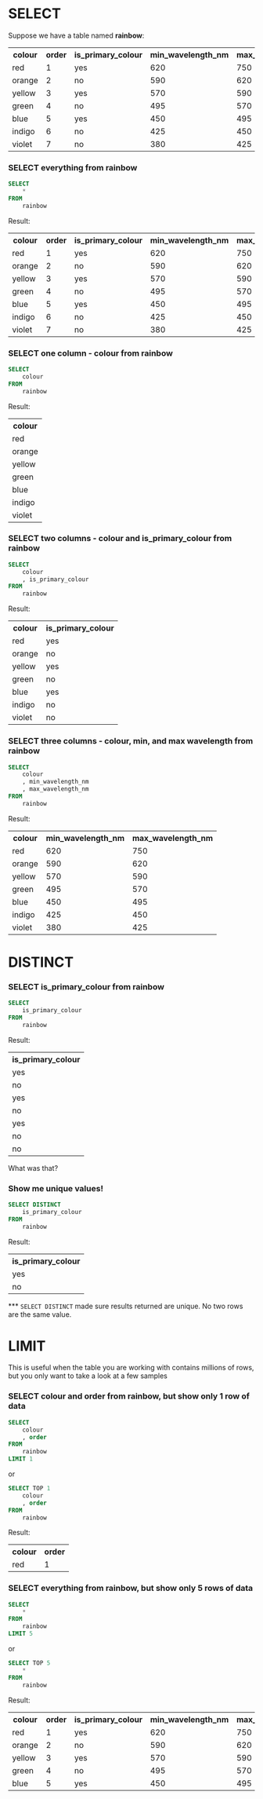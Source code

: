 # SELECT
Suppose we have a table named **rainbow**:
<table>
	<tr>
		<th>colour</th>
		<th>order</th>
    <th>is_primary_colour</th>
    <th>min_wavelength_nm</th>
    <th>max_wavelength_nm</th>
 	</tr>
 	<tr>
  		<td>red</td>
   		<td>1</td>
      <td>yes</td>
      <td>620</td>
      <td>750</td>
 	</tr>
	<tr>
  		<td>orange</td>
   		<td>2</td>
      <td>no</td>
      <td>590</td>
      <td>620</td>
 	</tr>
	<tr>
  		<td>yellow</td>
   		<td>3</td>
      <td>yes</td>
      <td>570</td>
      <td>590</td>
 	</tr>
	<tr>
  		<td>green</td>
   		<td>4</td>
      <td>no</td>
      <td>495</td>
      <td>570</td>
 	</tr>
  <tr>
  		<td>blue</td>
   		<td>5</td>
      <td>yes</td>
      <td>450</td>
      <td>495</td>
 	</tr>
  <tr>
  		<td>indigo</td>
   		<td>6</td>
      <td>no</td>
      <td>425</td>
      <td>450</td>
 	</tr>
  <tr>
  		<td>violet</td>
   		<td>7</td>
      <td>no</td>
      <td>380</td>
      <td>425</td>
 	</tr>
</table>

### SELECT everything from rainbow
```sql
SELECT 
    * 
FROM 
    rainbow
```
Result:
<table>
	<tr>
		<th>colour</th>
		<th>order</th>
    <th>is_primary_colour</th>
    <th>min_wavelength_nm</th>
    <th>max_wavelength_nm</th>
 	</tr>
 	<tr>
  		<td>red</td>
   		<td>1</td>
      <td>yes</td>
      <td>620</td>
      <td>750</td>
 	</tr>
	<tr>
  		<td>orange</td>
   		<td>2</td>
      <td>no</td>
      <td>590</td>
      <td>620</td>
 	</tr>
	<tr>
  		<td>yellow</td>
   		<td>3</td>
      <td>yes</td>
      <td>570</td>
      <td>590</td>
 	</tr>
	<tr>
  		<td>green</td>
   		<td>4</td>
      <td>no</td>
      <td>495</td>
      <td>570</td>
 	</tr>
  <tr>
  		<td>blue</td>
   		<td>5</td>
      <td>yes</td>
      <td>450</td>
      <td>495</td>
 	</tr>
  <tr>
  		<td>indigo</td>
   		<td>6</td>
      <td>no</td>
      <td>425</td>
      <td>450</td>
 	</tr>
  <tr>
  		<td>violet</td>
   		<td>7</td>
      <td>no</td>
      <td>380</td>
      <td>425</td>
 	</tr>
</table>

### SELECT one column - colour from rainbow
```sql
SELECT 
    colour
FROM 
    rainbow
```
Result:
<table>
	<tr>
		<th>colour</th>
 	</tr>
 	<tr>
  		<td>red</td>
 	</tr>
	<tr>
  		<td>orange</td>
 	</tr>
	<tr>
  		<td>yellow</td>
 	</tr>
	<tr>
  		<td>green</td>
 	</tr>
  <tr>
  		<td>blue</td>
 	</tr>
  <tr>
  		<td>indigo</td>
 	</tr>
  <tr>
  		<td>violet</td>
 	</tr>
</table>

### SELECT two columns - colour and is_primary_colour from rainbow
```sql
SELECT 
    colour
    , is_primary_colour 
FROM 
    rainbow
```
Result:
<table>
	<tr>
		<th>colour</th>
    <th>is_primary_colour</th>
 	</tr>
 	<tr>
  		<td>red</td>
      <td>yes</td>
 	</tr>
	<tr>
  		<td>orange</td>
      <td>no</td>
 	</tr>
	<tr>
  		<td>yellow</td>
      <td>yes</td>
 	</tr>
	<tr>
  		<td>green</td>
      <td>no</td>
 	</tr>
  <tr>
  		<td>blue</td>
      <td>yes</td>
 	</tr>
  <tr>
  		<td>indigo</td>
      <td>no</td>
 	</tr>
  <tr>
  		<td>violet</td>
      <td>no</td>
 	</tr>
</table>

### SELECT three columns - colour, min, and max wavelength from rainbow
```sql
SELECT 
    colour
    , min_wavelength_nm
    , max_wavelength_nm
FROM 
    rainbow
```
Result:
<table>
	<tr>
		<th>colour</th>
    <th>min_wavelength_nm</th>
    <th>max_wavelength_nm</th>
 	</tr>
 	<tr>
  		<td>red</td>
      <td>620</td>
      <td>750</td>
 	</tr>
	<tr>
  		<td>orange</td>
      <td>590</td>
      <td>620</td>
 	</tr>
	<tr>
  		<td>yellow</td>
      <td>570</td>
      <td>590</td>
 	</tr>
	<tr>
  		<td>green</td>
      <td>495</td>
      <td>570</td>
 	</tr>
  <tr>
  		<td>blue</td>
      <td>450</td>
      <td>495</td>
 	</tr>
  <tr>
  		<td>indigo</td>
      <td>425</td>
      <td>450</td>
 	</tr>
  <tr>
  		<td>violet</td>
      <td>380</td>
      <td>425</td>
 	</tr>
</table>

# DISTINCT
### SELECT is_primary_colour from rainbow
```sql
SELECT 
    is_primary_colour
FROM 
    rainbow
```
Result:
<table>
	<tr>
    <th>is_primary_colour</th>
 	</tr>
 	<tr>
      <td>yes</td>
 	</tr>
	<tr>
      <td>no</td>
 	</tr>
	<tr>
      <td>yes</td>
 	</tr>
	<tr>
      <td>no</td>
 	</tr>
  <tr>
      <td>yes</td>
 	</tr>
  <tr>
      <td>no</td>
 	</tr>
  <tr>
      <td>no</td>
 	</tr>
</table>

What was that?
### Show me unique values!
```sql
SELECT DISTINCT
    is_primary_colour
FROM 
    rainbow
```
Result:
<table>
	<tr>
    <th>is_primary_colour</th>
 	</tr>
 	<tr>
      <td>yes</td>
 	</tr>
	<tr>
      <td>no</td>
 	</tr>
</table>

*** ```SELECT DISTINCT``` made sure results returned are unique. No two rows are the same value.
# LIMIT
This is useful when the table you are working with contains millions of rows, but you only want to take a look at a few samples
### SELECT colour and order from rainbow, but show only 1 row of data
```sql 
SELECT 
    colour
    , order
FROM 
    rainbow
LIMIT 1
```
or
```sql
SELECT TOP 1
    colour
    , order
FROM
    rainbow
```
Result:
<table>
	<tr>
		<th>colour</th>
		<th>order</th>
 	</tr>
 	<tr>
  		<td>red</td>
   		<td>1</td>
 	</tr>
</table>

### SELECT everything from rainbow, but show only 5 rows of data
```sql
SELECT
    *
FROM
    rainbow
LIMIT 5
```
or
```sql
SELECT TOP 5
    *
FROM
    rainbow
```
Result:
<table>
	<tr>
		<th>colour</th>
		<th>order</th>
    <th>is_primary_colour</th>
    <th>min_wavelength_nm</th>
    <th>max_wavelength_nm</th>
 	</tr>
 	<tr>
  		<td>red</td>
   		<td>1</td>
      <td>yes</td>
      <td>620</td>
      <td>750</td>
 	</tr>
	<tr>
  		<td>orange</td>
   		<td>2</td>
      <td>no</td>
      <td>590</td>
      <td>620</td>
 	</tr>
	<tr>
  		<td>yellow</td>
   		<td>3</td>
      <td>yes</td>
      <td>570</td>
      <td>590</td>
 	</tr>
	<tr>
  		<td>green</td>
   		<td>4</td>
      <td>no</td>
      <td>495</td>
      <td>570</td>
 	</tr>
  <tr>
  		<td>blue</td>
   		<td>5</td>
      <td>yes</td>
      <td>450</td>
      <td>495</td>
 	</tr>
</table>
